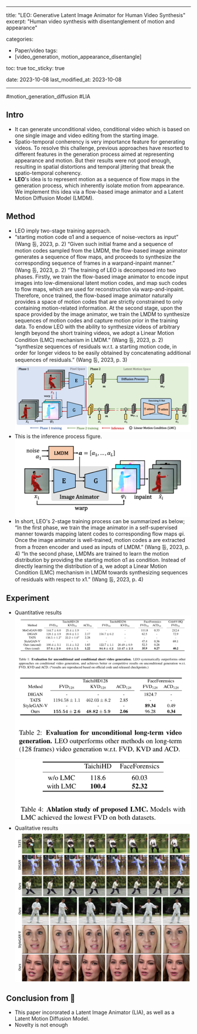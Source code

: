 
---
title:  "LEO: Generative Latent Image Animator for Human Video Synthesis"
excerpt: "Human video synthesis with disentanglement of motion and appearance"

categories:
  - Paper/video
tags:
  - [video_generation, motion_appearance_disentangle]

toc: true
toc_sticky: true
 
date: 2023-10-08 
last_modified_at: 2023-10-08

---
#motion_generation_diffusion
#LIA

## Intro
- It can generate unconditional video, conditional video which is based on one single image and video editing from the starting image.
- Spatio-temporal conherency is very importance feature for generating videos. To resolve this challenge, previous approaches have resorted to different features in the generation process aimed at representing appearance and motion. But their results were not good enough, resulting in spatial distortions and temporal jittering that break the spatio-temporal coherency.
- **LEO**'s idea is to represent motion as a sequence of flow maps in the generation process, which inherently isolate motion from appearance. We implement this idea via a flow-based image animator and a Latent Motion Diffusion Model (LMDM). 

## Method
- LEO imply two-stage training approach.
- “starting motion code α1 and a sequence of noise-vectors as input” (Wang 등, 2023, p. 2)
“Given such initial frame and a sequence of motion codes sampled from the LMDM, the flow-based image animator generates a sequence of flow maps, and proceeds to synthesize the corresponding sequence of frames in a warpand-inpaint manner.” (Wang 등, 2023, p. 2)
“The training of LEO is decomposed into two phases. Firstly, we train the flow-based image animator to encode input images into low-dimensional latent motion codes, and map such codes to flow maps, which are used for reconstruction via warp-and-inpaint. Therefore, once trained, the flow-based image animator naturally provides a space of motion codes that are strictly constrained to only containing motion-related information. At the second stage, upon the space provided by the image animator, we train the LMDM to synthesize sequences of motion codes and capture motion prior in the training data. To endow LEO with the ability to synthesize videos of arbitrary length beyond the short training videos, we adopt a Linear Motion Condition (LMC) mechanism in LMDM.” (Wang 등, 2023, p. 2)
“synthesize sequences of residuals w.r.t. a starting motion code, in order for longer videos to be easily obtained by concatenating additional sequences of residuals.” (Wang 등, 2023, p. 3)
![](../source/Pasted%20image%2020231008191205.png)
- This is the inference process figure.
![](../source/Pasted%20image%2020231008191124.png)
- In short, LEO's 2-stage training process can be summarized as below;
“In the first phase, we train the image animator in a self-supervised manner towards mapping latent codes to corresponding flow maps φi. Once the image animator is well-trained, motion codes a are extracted from a frozen encoder and used as inputs of LMDM.” (Wang 등, 2023, p. 4)
“In the second phase, LMDMs are trained to learn the motion distribution by providing the starting motion α1 as condition. Instead of directly learning the distribution of a, we adopt a Linear Motion Condition (LMC) mechanism in LMDM towards synthesizing sequences of residuals with respect to x1.” (Wang 등, 2023, p. 4)
## Experiment
- Quantitative results![|](../source/스크린샷%202023-10-08%20오후%207.14.17.png)
![|500](../source/스크린샷%202023-10-08%20오후%207.14.22.png)
![|300](../source/스크린샷%202023-10-08%20오후%207.14.30.png)
- Qualitative results![|400](../source/스크린샷%202023-10-08%20오후%207.13.59.png)
## Conclusion from 🦖
- This paper incororated a Latent Image Animator (LIA), as well as a Latent Motion Diffusion Model.
- Novelty is not enough